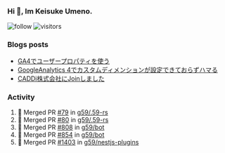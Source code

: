 ### Hi 👋, Im Keisuke Umeno.

<!--
**9renpoto/9renpoto** is a ✨ _special_ ✨ repository because its `README.md` (this file) appears on your GitHub profile.

Here are some ideas to get you started:

- 🔭 I’m currently working on ...
- 🌱 I’m currently learning ...
- 👯 I’m looking to collaborate on ...
- 🤔 I’m looking for help with ...
- 💬 Ask me about ...
- 📫 How to reach me: ...
- 😄 Pronouns: ...
- ⚡ Fun fact: ...
-->

![follow](https://img.shields.io/github/followers/9renpoto?label=Follow&style=social)
![visitors](https://komarev.com/ghpvc/?username=9renpoto&label=Profile%20views&color=0e75b6&style=flat)

### Blogs posts

<!-- BLOG-POST-LIST:START -->
- [GA4でユーザープロパティを使う](https://9renpoto.dev/2021/02/21/google-analytics-4-user-properties/)
- [GoogleAnalytics 4でカスタムディメンションが設定できておらずハマる](https://9renpoto.dev/2021/02/13/google-analytics-4/)
- [CADDi株式会社にJoinしました](https://9renpoto.dev/2020/12/05/join/)
<!-- BLOG-POST-LIST:END -->

### Activity

<!--START_SECTION:activity-->
1. 🎉 Merged PR [#79](https://github.com/g59/.59-rs/pull/79) in [g59/.59-rs](https://github.com/g59/.59-rs)
2. 🎉 Merged PR [#80](https://github.com/g59/.59-rs/pull/80) in [g59/.59-rs](https://github.com/g59/.59-rs)
3. 🎉 Merged PR [#808](https://github.com/g59/bot/pull/808) in [g59/bot](https://github.com/g59/bot)
4. 🎉 Merged PR [#854](https://github.com/g59/bot/pull/854) in [g59/bot](https://github.com/g59/bot)
5. 🎉 Merged PR [#1403](https://github.com/g59/nestjs-plugins/pull/1403) in [g59/nestjs-plugins](https://github.com/g59/nestjs-plugins)
<!--END_SECTION:activity-->

<!--START_SECTION:waka-->
<!--END_SECTION:waka-->
